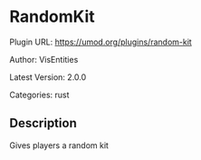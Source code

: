 # RandomKit

Plugin URL: https://umod.org/plugins/random-kit

Author: VisEntities

Latest Version: 2.0.0

Categories: rust

## Description

Gives players a random kit
